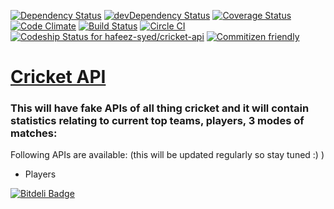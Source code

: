 [![Dependency Status](https://david-dm.org/hafeez-syed/cricket-api.svg)](https://david-dm.org/hafeez-syed/cricket-api) 
[![devDependency Status](https://david-dm.org/hafeez-syed/cricket-api.svg)](https://david-dm.org/hafeez-syed/cricket-api#info=devDependencies) 
[![Coverage Status](https://coveralls.io/repos/feeziman007/cricket-api/badge.svg?branch=master&service=github)](https://coveralls.io/github/hafeez-syed/cricket-api?branch=master) 
[![Code Climate](https://codeclimate.com/github/hafeez-syed/cricket-api/badges/gpa.svg)](https://codeclimate.com/github/hafeez-syed/cricket-api) 
[![Build Status](https://travis-ci.org/hafeez-syed/cricket-api.svg?branch=master)](https://travis-ci.org/hafeez-syed/cricket-api) 
[![Circle CI](https://circleci.com/gh/hafeez-syed/cricket-api/tree/master.svg?style=svg)](https://circleci.com/gh/hafeez-syed/cricket-api/tree/master) 
[![Codeship Status for hafeez-syed/cricket-api](https://codeship.com/projects/c32fbd90-2e98-0133-bfb7-3a2a4d3529b0/status?branch=master)](https://codeship.com/projects/99151) 
[![Commitizen friendly](https://img.shields.io/badge/commitizen-friendly-brightgreen.svg)](http://commitizen.github.io/cz-cli/)



[Cricket API](https://github.com/hafeez-syed/cricket-api) 
=====

### This will have fake APIs of all thing cricket and it will contain statistics relating to current top teams, players, 3 modes of matches:

Following APIs are available: (this will be updated regularly so stay tuned :) )

-  Players


[![Bitdeli Badge](https://d2weczhvl823v0.cloudfront.net/hafeez-syed/cricket-api/trend.png)](https://bitdeli.com/free "Bitdeli Badge")


